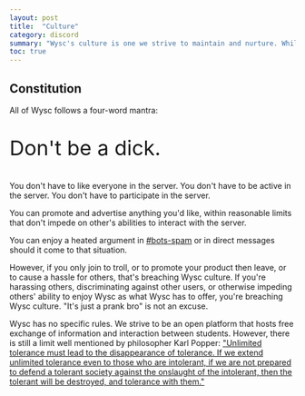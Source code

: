 ```yaml
---
layout: post
title:  "Culture"
category: discord
summary: "Wysc's culture is one we strive to maintain and nurture. While we do not have rules, our administrative policy towards user behavior is simple and direct."
toc: true
---
```


## Constitution

All of Wysc follows a four-word mantra:

<p style="font-size:36px">Don't be a dick.</p>

You don't have to like everyone in the server. You don't have to be active in the server. You don't have to participate in the server.

You can promote and advertise anything you'd like, within reasonable limits that don't impede on other's abilities to interact with the server.

You can enjoy a heated argument in [#bots-spam](https://discordapp.com/channels/319372945929666571/477015747256778755/) or in direct messages should it come to that situation.

However, if you only join to troll, or to promote your product then leave, or to cause a hassle for others, that's breaching Wysc culture. If you're harassing others, discriminating against other users, or otherwise impeding others' ability to enjoy Wysc as what Wysc has to offer, you're breaching Wysc culture. "It's just a prank bro" is not an excuse.

Wysc has no specific rules. We strive to be an open platform that hosts free exchange of information and interaction between students. However, there is still a limit well mentioned by philosopher Karl Popper: ["Unlimited tolerance must lead to the disappearance of tolerance. If we extend unlimited tolerance even to those who are intolerant, if we are not prepared to defend a tolerant society against the onslaught of the intolerant, then the tolerant will be destroyed, and tolerance with them."](https://en.wikipedia.org/wiki/Paradox_of_tolerance)